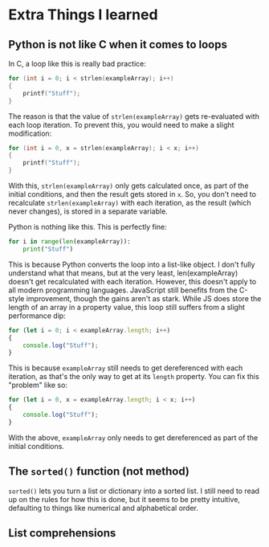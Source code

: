 # Extra Things I learned

## Python is not like C when it comes to loops

In C, a loop like this is really bad practice:

```c
for (int i = 0; i < strlen(exampleArray); i++)
{
    printf("Stuff");
}
```

The reason is that the value of `strlen(exampleArray)` gets re-evaluated with each loop iteration. To prevent this, you
would need to make a slight modification:

```c
for (int i = 0, x = strlen(exampleArray); i < x; i++)
{
    printf("Stuff");
}
```

With this, `strlen(exampleArray)` only gets calculated once, as part of the initial conditions, and then the result gets
stored in `x`. So, you don't need to recalculate `strlen(exampleArray)` with each iteration, as the result (which never
changes), is stored in a separate variable.

Python is nothing like this. This is perfectly fine:

```python
for i in range(len(exampleArray)):
    print("Stuff")
```

This is because Python converts the loop into a list-like object. I don't fully understand what that means, but at the
very least, len(exampleArray) doesn't get recalculated with each iteration. However, this doesn't apply to all modern
programming languages. JavaScript still benefits from the C-style improvement, though the gains aren't as stark. While
JS does store the length of an array in a property value, this loop still suffers from a slight performance dip:

```javascript
for (let i = 0; i < exampleArray.length; i++)
{
    console.log("Stuff");
}
```

This is because `exampleArray` still needs to get dereferenced with each iteration, as that's the only way to get at its
`length` property. You can fix this "problem" like so:

```javascript
for (let i = 0, x = exampleArray.length; i < x; i++)
{
    console.log("Stuff");
}
```

With the above, `exampleArray` only needs to get dereferenced as part of the initial conditions.

## The `sorted()` function (not method)

`sorted()` lets you turn a list or dictionary into a sorted list. I still need to read up on the rules for how this is
done, but it seems to be pretty intuitive, defaulting to things like numerical and alphabetical order.

## List comprehensions